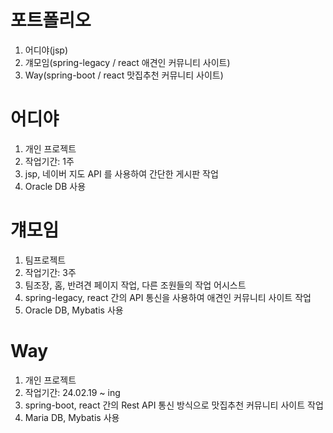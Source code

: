 # 포트폴리오
1. 어디야(jsp)
2. 걔모임(spring-legacy / react 애견인 커뮤니티 사이트)
3. Way(spring-boot / react 맛집추천 커뮤니티 사이트)

# 어디야
1. 개인 프로젝트
2. 작업기간: 1주
3. jsp, 네이버 지도 API 를 사용하여 간단한 게시판 작업
4. Oracle DB 사용

# 걔모임
1. 팀프로젝트
2. 작업기간: 3주
3. 팀조장, 홈, 반려견 페이지 작업, 다른 조원들의 작업 어시스트
4. spring-legacy, react 간의 API 통신을 사용하여 애견인 커뮤니티 사이트 작업
5. Oracle DB, Mybatis 사용

# Way
1. 개인 프로젝트
2. 작업기간: 24.02.19 ~ ing
3. spring-boot, react 간의 Rest API 통신 방식으로 맛집추천 커뮤니티 사이트 작업
4. Maria DB, Mybatis 사용
